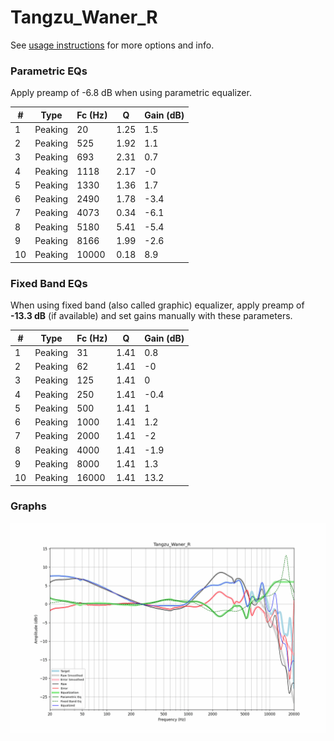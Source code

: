 # Tangzu_Waner_R
See [usage instructions](https://github.com/jaakkopasanen/AutoEq#usage) for more options and info.

### Parametric EQs
Apply preamp of -6.8 dB when using parametric equalizer.

|   # | Type    |   Fc (Hz) |    Q |   Gain (dB) |
|-----|---------|-----------|------|-------------|
|   1 | Peaking |        20 | 1.25 |         1.5 |
|   2 | Peaking |       525 | 1.92 |         1.1 |
|   3 | Peaking |       693 | 2.31 |         0.7 |
|   4 | Peaking |      1118 | 2.17 |        -0   |
|   5 | Peaking |      1330 | 1.36 |         1.7 |
|   6 | Peaking |      2490 | 1.78 |        -3.4 |
|   7 | Peaking |      4073 | 0.34 |        -6.1 |
|   8 | Peaking |      5180 | 5.41 |        -5.4 |
|   9 | Peaking |      8166 | 1.99 |        -2.6 |
|  10 | Peaking |     10000 | 0.18 |         8.9 |

### Fixed Band EQs
When using fixed band (also called graphic) equalizer, apply preamp of **-13.3 dB** (if available) and set gains manually with these parameters.

|   # | Type    |   Fc (Hz) |    Q |   Gain (dB) |
|-----|---------|-----------|------|-------------|
|   1 | Peaking |        31 | 1.41 |         0.8 |
|   2 | Peaking |        62 | 1.41 |        -0   |
|   3 | Peaking |       125 | 1.41 |         0   |
|   4 | Peaking |       250 | 1.41 |        -0.4 |
|   5 | Peaking |       500 | 1.41 |         1   |
|   6 | Peaking |      1000 | 1.41 |         1.2 |
|   7 | Peaking |      2000 | 1.41 |        -2   |
|   8 | Peaking |      4000 | 1.41 |        -1.9 |
|   9 | Peaking |      8000 | 1.41 |         1.3 |
|  10 | Peaking |     16000 | 1.41 |        13.2 |

### Graphs
![](./Tangzu_Waner_R.png)
